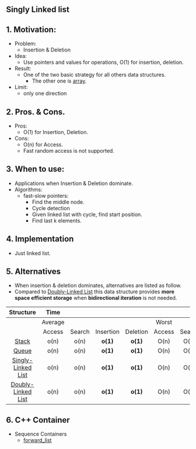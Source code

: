 ## Singly Linked list
## 1. Motivation: 
- Problem:
    - Insertion & Deletion
- Idea:
    - Use pointers and values for operations, O(1) for insertion, deletion.
- Result:
    - One of the two basic strategy for all others data structures. 
        - The other one is [array](../../2_Containers/array/array.md).
- Limit:
    - only one direction

## 2. Pros. & Cons.
- Pros: 
    - O(1) for Insertion, Deletion.
- Cons:
    - O(n) for Access.
    - Fast random access is not supported. 

## 3. When to use:
- Applications when Insertion & Deletion dominate.
- Algorithms:    
    - fast-slow pointers: 
        - Find the middle node.
        - Cycle detection
        - Given linked list with cycle, find start position.
        - Find last k elements.
    


## 4. Implementation
- Just linked list.

## 5. Alternatives
- When insertion & deletion dominates, alternatives are listed as follow.
- Compared to [Doubly-Linked List](4_10_DoublyLinkedList.md) this data structure provides **more space efficient storage** when **bidirectional iteration** is not needed.


Structure |**Time**| | | | | | | |**Space**
:-----:|:-----:|:-----:|:-----:|:-----:|:-----:|:-----:|:-----:|:-----:|:-----:
 ||Average| | | |Worst| | | |Worst
 ||Access|Search|Insertion|Deletion|Access|Search|Insertion|Deletion|-
[Stack](../ch3_StackAndQueue/3_2_Stack.md)|o(n)|o(n)|**o(1)**|**o(1)**|O(n)|O(n)|**O(1)**|**O(1)**|O(n)
[Queue](../ch3_StackAndQueue/3_3_Queue.md)|o(n)|o(n)|**o(1)**|**o(1)**|O(n)|O(n)|**O(1)**|**O(1)**|O(n)
[Singly-Linked List](4_1_SinglyLinkedList.md)|o(n)|o(n)|**o(1)**|**o(1)**|O(n)|O(n)|**O(1)**|**O(1)**|O(n)
[Doubly-Linked List](4_10_DoublyLinkedList.md)|o(n)|o(n)|**o(1)**|**o(1)**|O(n)|O(n)|**O(1)**|**O(1)**|O(n)


## 6. C++ Container
- Sequence Containers
    - [forward_list](../2_Containers/forward_list/forward_list.md)

